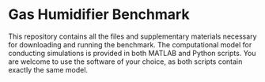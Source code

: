 # Gas Humidifier Benchmark
This repository contains all the files and supplementary materials necessary for downloading and running the benchmark. The computational model for conducting simulations is provided in both MATLAB and Python scripts. You are welcome to use the software of your choice, as both scripts contain exactly the same model.
